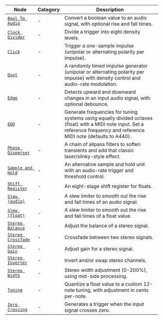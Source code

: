 | Node | Category | Description |
|------|-----------|-------------|
| [`Bool To Audio`](https://matthewscharles.github.io/metasound-plugins/BoolToAudio.html) | - | Convert a boolean value to an audio signal, with optional rise and fall times. |
| [`Clock Divider`](https://matthewscharles.github.io/metasound-plugins/ClockDivider.html) | - | Divide a trigger into eight density levels. |
| [`Click`](https://matthewscharles.github.io/metasound-plugins/Click.html) | - | Trigger a one-sample impulse (unipolar or alternating polarity per impulse). |
| [`Dust`](https://matthewscharles.github.io/metasound-plugins/Dust.html) | - | A randomly timed impulse generator (unipolar or alternating polarity per impulse) with density control and audio-rate modulation. |
| [`Edge`](https://matthewscharles.github.io/metasound-plugins/Edge.html) | - | Detects upward and downward changes in an input audio signal, with optional debounce. |
| [`EDO`](https://matthewscharles.github.io/metasound-plugins/EDO.html) | - | Generate frequencies for tuning systems using equally divided octaves (float) with a MIDI note input. Set a reference frequency and reference MIDI note (defaults to A440). |
| [`Phase Disperser`](https://matthewscharles.github.io/metasound-plugins/PhaseDisperser.html) | - | A chain of allpass filters to soften transients and add that classic laser/slinky-style effect. |
| [`Sample and Hold`](https://matthewscharles.github.io/metasound-plugins/SampleandHold.html) | - | An alternative sample and hold unit with an audio-rate trigger and threshold control. |
| [`Shift Register`](https://matthewscharles.github.io/metasound-plugins/ShiftRegister.html) | - | An eight-stage shift register for floats. |
| [`Slew (audio)`](https://matthewscharles.github.io/metasound-plugins/Slew(audio).html) | - | A slew limiter to smooth out the rise and fall times of an audio signal. |
| [`Slew (float)`](https://matthewscharles.github.io/metasound-plugins/Slew(float).html) | - | A slew limiter to smooth out the rise and fall times of a float value. |
| [`Stereo Balance`](https://matthewscharles.github.io/metasound-plugins/StereoBalance.html) | - | Adjust the balance of a stereo signal. |
| [`Stereo Crossfade`](https://matthewscharles.github.io/metasound-plugins/StereoCrossfade.html) | - | Crossfade between two stereo signals. |
| [`Stereo Gain`](https://matthewscharles.github.io/metasound-plugins/StereoGain.html) | - | Adjust gain for a stereo signal. |
| [`Stereo Inverter`](https://matthewscharles.github.io/metasound-plugins/StereoInverter.html) | - | Invert and/or swap stereo channels. |
| [`Stereo Width`](https://matthewscharles.github.io/metasound-plugins/StereoWidth.html) | - | Stereo width adjustment (0-200%), using mid-side processing. |
| [`Tuning`](https://matthewscharles.github.io/metasound-plugins/Tuning.html) | - | Quantize a float value to a custom 12-note tuning, with adjustment in cents per-note. |
| [`Zero Crossing`](https://matthewscharles.github.io/metasound-plugins/ZeroCrossing.html) | - | Generates a trigger when the input signal crosses zero. |

